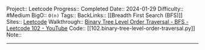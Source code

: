 Project:: Leetcode
Progress:: Completed
Date:: 2024-01-29
Difficulty:: #Medium 
BigO:: `O(n)`
Tags:: 
BackLinks:: [[Breadth First Search (BFS)]]
Sites:: [Leetcode](https://leetcode.com/problems/binary-tree-level-order-traversal/description/)
Walkthrough:: [Binary Tree Level Order Traversal - BFS - Leetcode 102 - YouTube](https://www.youtube.com/watch?v=6ZnyEApgFYg)
Code:: [[102.binary-tree-level-order-traversal.py]]
Note:: 

---
